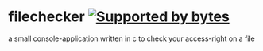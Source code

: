 # filechecker [![Supported by bytes](http://art.bytes.gq/badge.svg)](https://bytes.gq)
a small console-application written in c
to check your access-right on a file

